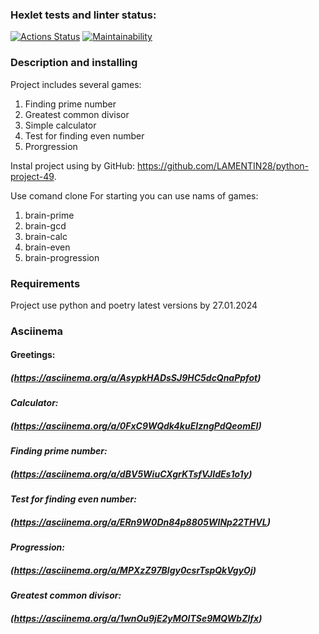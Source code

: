 ### Hexlet tests and linter status:
[![Actions Status](https://github.com/LAMENTIN28/python-project-49/actions/workflows/hexlet-check.yml/badge.svg)](https://github.com/LAMENTIN28/python-project-49/actio>)
[![Maintainability](https://api.codeclimate.com/v1/badges/31d7fa3907903390103d/maintainability)](https://codeclimate.com/github/LAMENTIN28/python-project-49/maintainability)

### Description and installing
Project includes several games:
1. Finding prime number
2. Greatest common divisor
3. Simple calculator
4. Test for finding even number
5. Prorgression  

Instal project using by GitHub: https://github.com/LAMENTIN28/python-project-49.  
 
Use comand clone
For starting you can use nams of games:
1. brain-prime
2. brain-gcd
3. brain-calc
4. brain-even
5. brain-progression

### Requirements
Project use python and poetry latest versions by 27.01.2024

### Asciinema
#### **Greetings:**
##### (https://asciinema.org/a/AsypkHADsSJ9HC5dcQnaPpfot)

#### *Calculator:*
##### (https://asciinema.org/a/0FxC9WQdk4kuEIzngPdQeomEI)

#### *Finding prime number:* 
##### (https://asciinema.org/a/dBV5WiuCXgrKTsfVJIdEs1o1y)

#### *Test for finding even number:* 
##### (https://asciinema.org/a/ERn9W0Dn84p8805WINp22THVL)

#### *Progression:* 
##### (https://asciinema.org/a/MPXzZ97Blgy0csrTspQkVgyOj)

#### *Greatest common divisor:* 
##### (https://asciinema.org/a/1wnOu9jE2yMOITSe9MQWbZlfx)
